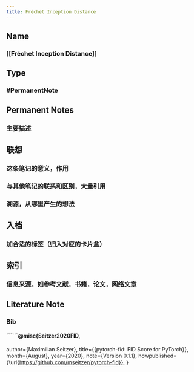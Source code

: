 ```yaml
---
title: Fréchet Inception Distance
---
```


## Name
### [[Fréchet Inception Distance]]
## Type
### #PermanentNote
## Permanent Notes
### 主要描述
## 联想
### 这条笔记的意义，作用
### 与其他笔记的联系和区别，大量引用
### 溯源，从哪里产生的想法
## 入档
### 加合适的标签（归入对应的卡片盒）
## 索引
### 信息来源，如参考文献，书籍，论文，网络文章
## Literature Note
### Bib
####
#### ``````@misc{Seitzer2020FID,
  author={Maximilian Seitzer},
  title={{pytorch-fid: FID Score for PyTorch}},
  month={August},
  year={2020},
  note={Version 0.1.1},
  howpublished={\url{https://github.com/mseitzer/pytorch-fid}},
}
####
